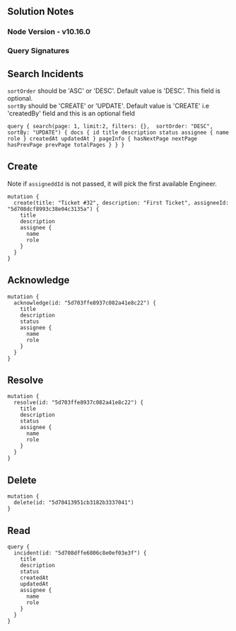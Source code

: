 ## Solution Notes
### Node Version - v10.16.0

### Query Signatures
## Search Incidents
`sortOrder` should be 'ASC' or 'DESC'. Default value is 'DESC'. This field is optional.<br>
`sortBy` should be 'CREATE' or 'UPDATE'. Default value is 'CREATE' i.e 'createdBy' field and this is an optional field<br>

`
query {
	search(page: 1, limit:2, filters: {},  sortOrder: "DESC", sortBy: "UPDATE") {
    docs {
      id
      title
      description
      status
      assignee {
        name
        role
      }
      createdAt
      updatedAt
    }
    pageInfo {
      hasNextPage
      nextPage
      hasPrevPage
      prevPage
      totalPages
    }
  }
}
`

## Create
Note if `assigneddId` is not passed, it will pick the first available Engineer. 
```
mutation {
  create(title: "Ticket #32", description: "First Ticket", assigneeId: "5d708dcf8993c38e04c3135a") {
    title
    description
    assignee {
      name
      role
    }
  }
}
```

## Acknowledge
```
mutation {
  acknowledge(id: "5d703ffe8937c082a41e8c22") {
    title
    description
    status
    assignee {
      name
      role
    }
  }
}
```

## Resolve
```
mutation {
  resolve(id: "5d703ffe8937c082a41e8c22") {
    title
    description
    status
    assignee {
      name
      role
    }
  }
}
```

## Delete
```
mutation {
  delete(id: "5d70413951cb3182b3337041")
}
```

## Read
```
query {
  incident(id: "5d708dffe6806c8e0ef03e3f") {
    title
    description
    status
    createdAt
    updatedAt
    assignee {
      name
      role
    }
  }
}
```






